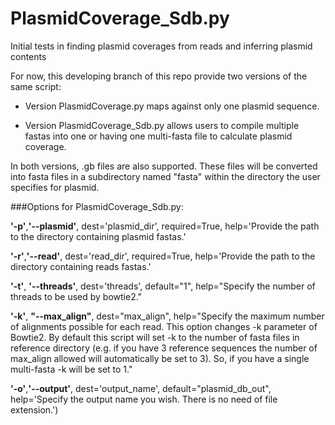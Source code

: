 # PlasmidCoverage_Sdb.py
Initial tests in finding plasmid coverages from reads and inferring plasmid contents

For now, this developing branch of this repo provide two versions of the same script:

* Version PlasmidCoverage.py maps against only one plasmid sequence.

* Version PlasmidCoverage_Sdb.py allows users to compile multiple fastas into one or having one multi-fasta file to calculate plasmid coverage. 

In both versions, .gb files are also supported. These files will be converted into fasta files in a subdirectory named "fasta" within the directory the user specifies for plasmid.

###Options for PlasmidCoverage_Sdb.py:

**'-p'**,**'--plasmid'**, dest='plasmid_dir', required=True, help='Provide the path to the directory containing plasmid fastas.'

**'-r'**,**'--read'**, dest='read_dir', required=True, help='Provide the path to the directory containing reads fastas.'

**'-t'**, **'--threads'**, dest='threads', default="1", help="Specify the number of threads to be used by bowtie2."

**'-k'**, **"--max_align"**, dest="max_align", help="Specify the maximum number of alignments possible for each read. This option changes -k parameter of Bowtie2. By default this script will set -k to the number of fasta files in reference directory (e.g. if you have 3 reference sequences the number of max_align allowed will automatically be set to 3). So, if you have a single multi-fasta -k will be set to 1."

**'-o'**,**'--output'**, dest='output_name', default="plasmid_db_out", help='Specify the output name you wish. There is no need of file extension.')

